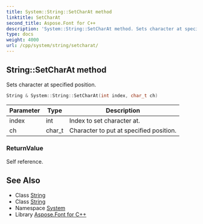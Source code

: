 ```yaml
---
title: System::String::SetCharAt method
linktitle: SetCharAt
second_title: Aspose.Font for C++
description: 'System::String::SetCharAt method. Sets character at specified position in C++.'
type: docs
weight: 4000
url: /cpp/system/string/setcharat/
---
```

## String::SetCharAt method


Sets character at specified position.

```cpp
String & System::String::SetCharAt(int index, char_t ch)
```


| Parameter | Type | Description |
| --- | --- | --- |
| index | int | Index to set character at. |
| ch | char_t | Character to put at specified position. |

### ReturnValue

Self reference.

## See Also

* Class [String](../)
* Class [String](../)
* Namespace [System](../../)
* Library [Aspose.Font for C++](../../../)
